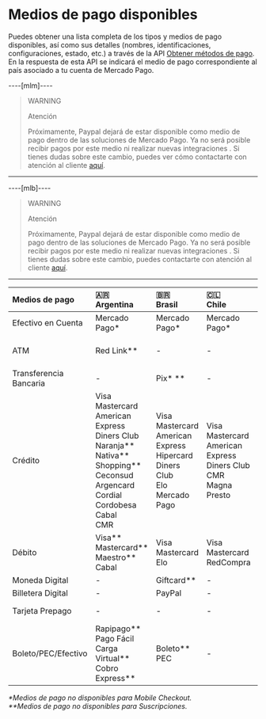 # Medios de pago disponibles

Puedes obtener una lista completa de los tipos y medios de pago disponibles, así como sus detalles (nombres, identificaciones, configuraciones, estado, etc.) a través de la API [Obtener métodos de pago](/developers/es/reference/payment_methods/_payment_methods/get). En la respuesta de esta API se indicará el medio de pago correspondiente al país asociado a tu cuenta de Mercado Pago.

----[mlm]---- 

> WARNING
>
> Atención
>
> Próximamente, Paypal dejará de estar disponible como medio de pago dentro de las soluciones de Mercado Pago. Ya no será posible recibir pagos por este medio ni realizar nuevas integraciones . Si tienes dudas sobre este cambio, puedes ver cómo contactarte con atención al cliente [aquí](https://blog.mercadopago.com.mx/productos/atencion-al-cliente-mercado-pago-como-contactarse).
------------

----[mlb]---- 

> WARNING
>
> Atención
>
> Próximamente, Paypal dejará de estar disponible como medio de pago dentro de las soluciones de Mercado Pago. Ya no será posible recibir pagos por este medio ni realizar nuevas integraciones . Si tienes dudas sobre este cambio, puedes contactarte con atención al cliente [aquí](https://www.mercadopago.com.br/ajuda).
------------

| Medios de pago | 🇦🇷 <br> Argentina | 🇧🇷 <br> Brasil | 🇨🇱 <br> Chile | 🇨🇴 <br> Colombia | 🇲🇽 <br> México | 🇵🇪 <br> Perú | 🇺🇾 <br>Uruguay |
| :--- | :--- | :--- | :--- | :--- | :--- | :--- | :--- |
| Efectivo en Cuenta | Mercado Pago* | Mercado Pago* | Mercado Pago* | Mercado Pago* | Mercado Pago* | Mercado Pago* | - |
| ATM | Red Link** | - | - | - | Bancomer** <br> Banamex** <br> Serfin** | BCP <br> Continental <br> Otros| - |
| Transferencia Bancaria | - | Pix* ** | - | PSE* | - | - | - |
| Crédito | Visa <br> Mastercard <br> American Express <br> Diners Club <br> Naranja** <br> Nativa** <br> Shopping** <br> Ceconsud <br> Argencard <br> Cordial <br> Cordobesa <br> Cabal <br> CMR | Visa <br> Mastercard <br> American Express <br> Hipercard <br> Diners Club <br> Elo <br> Mercado Pago | Visa <br> Mastercard <br> American Express <br> Diners Club <br> CMR <br> Magna <br> Presto | Visa <br> Mastercard <br> American Express <br> Diners Club <br> Codensa | Visa <br> Mastercard <br> American Express** | Visa <br> Diners Club | Visa <br> Mastercard <br> Diners Club <br> Oca <br> Lider |
| Débito | Visa** <br> Mastercard** <br> Maestro** <br> Cabal | Visa <br> Mastercard <br> Elo | Visa <br> Mastercard <br> RedCompra | Visa <br> Mastercard | Visa <br> Mastercard | Visa <br> Mastercard | - |
| Moneda Digital | - | Giftcard** | - | - | Bitcoin** | - | - |
| Billetera Digital | - | PayPal | - | PayPal | - | - | - |
| Tarjeta Prepago | - | - | - | - | Mercado Pago** | - | - |
| Boleto/PEC/Efectivo | Rapipago** <br> Pago Fácil <br> Carga Virtual** <br> Cobro Express** | Boleto** <br> PEC | - | Efecty* | Oxxo** <br> PayCash | - | Abitab <br> Red Pagos |

_*Medios de pago no disponibles para Mobile Checkout._ <br>
_**Medios de pago no disponibles para Suscripciones._